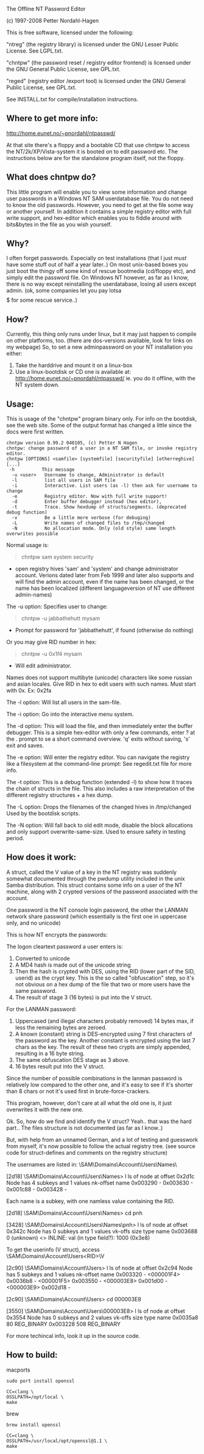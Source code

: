
The Offline NT Password Editor

(c) 1997-2008 Petter Nordahl-Hagen

This is free software, licensed under the following:

"ntreg" (the registry library) is licensed under the GNU Lesser Public
License. See LGPL.txt.

"chntpw" (the password reset / registry editor frontend) is licensed
under the GNU General Public License, see GPL.txt.

"reged" (registry editor /export tool) is licensed
under the GNU General Public License, see GPL.txt.

See INSTALL.txt for compile/installation instructions.

Where to get more info:
-----------------------

http://home.eunet.no/~pnordahl/ntpasswd/

At that site there's a floppy and a bootable CD that use chntpw to
access the NT/2k/XP/Vista-system it is booted on to edit password etc.
The instructions below are for the standalone program itself, not the floppy.

What does chntpw do?
--------------------

This little program will enable you to view some information and
change user passwords in a Windows NT SAM userdatabase file.
You do not need to know the old passwords.
However, you need to get at the file some way or another yourself.
In addition it contains a simple registry editor with full write support,
and hex-editor which enables you to
fiddle around with bits&bytes in the file as you wish yourself.

Why?
----

I often forget passwords. Especially on test installations (that
I just _must_ have some stuff out of half a year later..)
On most unix-based boxes you just boot the thingy off some kind
of rescue bootmedia (cd/floppy etc), and simply edit the
password file.
On Windows NT however, as far as I know, there is no way except reinstalling
the userdatabase, losing all users except admin.
(ok, some companies let you pay lotsa $$$$$ for some rescue service..)

How?
----

Currently, this thing only runs under linux, but it may just happen
to compile on other platforms, too.
(there are dos-versions available, look for links on my webpage)
So, to set a new adminpassword on your NT installation you either:
1) Take the harddrive and mount it on a linux-box
2) Use a linux-bootdisk or CD
   one is available at: http://home.eunet.no/~pnordahl/ntpasswd/
ie. you do it offline, with the NT system down.

Usage:
------

This is usage of the "chntpw" program binary only.
For info on the bootdisk, see the web site.
Some of the output format has changed a little since the docs were
first written.

	chntpw version 0.99.2 040105, (c) Petter N Hagen
	chntpw: change password of a user in a NT SAM file, or invoke registry editor.
	chntpw [OPTIONS] <samfile> [systemfile] [securityfile] [otherreghive] [...]
	 -h          This message
	  -u <user>   Username to change, Administrator is default
	  -l          list all users in SAM file
	  -i          Interactive. List users (as -l) then ask for username to change
	  -e          Registry editor. Now with full write support!
	  -d          Enter buffer debugger instead (hex editor), 
	  -t          Trace. Show hexdump of structs/segments. (deprecated debug function)
	  -v          Be a little more verbose (for debuging)
	  -L          Write names of changed files to /tmp/changed
	  -N          No allocation mode. Only (old style) same length overwrites possible

Normal usage is:

> chntpw sam system security
  - open registry hives 'sam' and 'system' and change administrator account.
  Verions dated later from Feb 1999 and later also supports
  and will find the admin account, even if the name has been changed,
  or the name has been localized (different languageversion of NT
  use different admin-names)

The -u option:
Specifies user to change:

> chntpw -u jabbathehutt mysam
  - Prompt for password for 'jabbathehutt', if found (otherwise do nothing)
  
Or you may give RID number in hex:
> chntpw -u 0x1f4 mysam
  - Will edit administrator.

Names does not support multibyte (unicode) characters like
some russian and asian locales. Give RID in hex to edit users
with such names. Must start with 0x. Ex: 0x2fa

The -l option:
  Will list all users in the sam-file.
  
The -i option:
  Go into the interactive menu system.
  
The -d option:
  This will load the file, and then immediately enter the
  buffer debugger.
  This is a simple hex-editor with only a few commands,
  enter ? at the . prompt to se a short command overview.
  'q' exits without saving, 's' exit and saves.

The -e option:
  Will enter the registry editor.
  You can navigate the registry like a filesystem at the command-line prompt:
  See regedit.txt file for more info.

The -t option:
  This is a debug function (extended -l) to show how it traces the chain
  of structs in the file. This also includes a raw interpretation
  of the different registry structures + a hex dump.

The -L option:
  Drops the filenames of the changed hives in /tmp/changed
  Used by the bootdisk scripts.
  
The -N option:
  Will fall back to old edit mode, disable the block allocations
  and only support overwrite-same-size. Used to ensure safety
  in testing period.

How does it work:
-----------------

A struct, called the V value of a key in the NT registry
was suddenly somewhat documented through the pwdump utility
included in the unix Samba distribution.
This struct contains some info on a user of the NT machine,
along with 2 crypted versions of the password associated
with the account.

One password is the NT console login password,
the other the LANMAN network share password
(which essentially is the first one in uppercase only,
 and no unicode)

This is how NT encrypts the passwords:

The logon cleartext password a user enters is:
1) Converted to unicode
2) A MD4 hash is made out of the unicode string
3) Then the hash is crypted with DES, using the RID (lower
   part of the SID, userid) as the crypt key.
   This is the so called "obfuscation" step, so
   it's not obvious on a hex dump of the file
   that two or more users have the same password.
4) The result of stage 3 (16 bytes) is put into the V struct.

For the LANMAN password:
1) Uppercased (and illegal characters probably removed)
   14 bytes max, if less the remaining bytes are zeroed.
2) A known (constant) string is DES-encrypted
   using 7 first characters of the password as the key.
   Another constant is encrypted using the last 7 chars
   as the key.
   The result of these two crypts are simply appended,
   resulting in a 16 byte string.
3) The same obfuscation DES stage as 3 above.
4) 16 bytes result put into the V struct.

Since the number of possible combinations in the lanman
password is relatively low compared to the other one,
and it's easy to see if it's shorter than 8 chars or not
it's used first in brute-force-crackers.

This program, however, don't care at all what the old
one is, it just overwrites it with the new one.

Ok. So, how do we find and identify the V struct?
Yeah.. that was the hard part.. The files structure
is not documented (as far as I know..)

But, with help from an unnamed German, and a lot of testing
and guesswork from myself, it's now possible to follow
the actual registry tree. (see source code for struct-defines
and comments on the registry structure)

The usernames are listed in:
\SAM\Domains\Account\Users\Names\

[2d18] \SAM\Domains\Account\Users\Names> l
ls of node at offset 0x2d1c
Node has 4 subkeys and 1 values
nk-offset      name
0x003290 - <Administrator>
0x003630 - <Guest>
0x001c88 - <luser>
0x003428 - <pnh>

Each name is a subkey, with one namless value containing
the RID.

[2d18] \SAM\Domains\Account\Users\Names> cd pnh

[3428] \SAM\Domains\Account\Users\Names\pnh> l
ls of node at offset 0x342c
Node has 0 subkeys and 1 values
vk-offs    size    type           name
0x003688     0  (unknown)        <> INLINE:  val (in type field?): 1000 (0x3e8)

To get the userinfo (V struct), access
\SAM\Domains\Account\Users\<RID>\V

[2c90] \SAM\Domains\Account\Users> l
ls of node at offset 0x2c94
Node has 5 subkeys and 1 values
nk-offset      name
0x003320 - <000001F4>
0x0036b8 - <000001F5>
0x003550 - <000003E8>
0x001d00 - <000003E9>
0x002d18 - <Names>

[2c90] \SAM\Domains\Account\Users> cd 000003E8

[3550] \SAM\Domains\Account\Users\000003E8> l
ls of node at offset 0x3554
Node has 0 subkeys and 2 values
vk-offs    size    type           name
0x0035a8    80  REG_BINARY       <F>
0x003228   508  REG_BINARY       <V>

For more techincal info, look it up in the source code.

How to build:
-----------------

macports

```
sudo port install openssl
```

```
CC=clang \
OSSLPATH=/opt/local \
make
```

brew

```
brew install openssl
```

```
CC=clang \
OSSLPATH=/usr/local/opt/openssl@1.1 \
make
```
